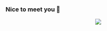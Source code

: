 ### Nice to meet you 👋

<!--
**storm-cpu/storm-cpu** is a ✨ _special_ ✨ repository because its `README.md` (this file) appears on your GitHub profile.

Here are some ideas to get you started:

- 🔭 I’m currently working on Be Solution
- 🌱 I’m currently learning Hutech Univercity
-->
<p align="center">
  <img src = "https://github-readme-stats.vercel.app/api?username=Storm-cpu&&show_icons=true&title_color=16fced&icon_color=16fced&text_color=e605e7&bg_color=0D1117">
</p>
